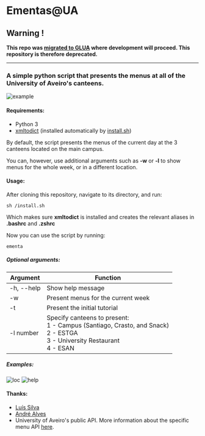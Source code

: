 # Ementas@UA

## Warning !
**This repo was [migrated to GLUA](https://github.com/GLUA-UA/meals-ua) where development will proceed. This repository is therefore deprecated.**



----------

### A simple python script that presents the menus at all of the University of Aveiro's canteens.

![example](https://i.imgur.com/wy4iPez.png)

#### Requirements:

- Python 3
- [xmltodict](https://pypi.org/project/xmltodict/) (installed automatically by [install.sh](https://github.com/RodrigoRosmaninho/ementas-ua/blob/master/install.sh))

By default, the script presents the menus of the current day at the 3 canteens located on the main campus.

You can, however, use additional arguments such as **-w** or **-l** to show menus for the whole week, or in a different location.

#### Usage:

After cloning this repository, navigate to its directory, and run:
```
sh /install.sh
```
Which makes sure **xmltodict** is installed and creates the relevant aliases in **.bashrc** and **.zshrc**

Now you can use the script by running:

```
ementa
```

##### Optional arguments:
                  
| Argument    | Function                           |
| ----------- | ---------------------------------- |
| -h, --help  | Show help message                  |
| -w          | Present menus for the current week |
| -t          | Present the initial tutorial       |
| -l number   | Specify canteens to present:<br>1 - Campus (Santiago, Crasto, and Snack)<br>2 - ESTGA<br>3 - University Restaurant<br>4 - ESAN |

           

##### Examples:
![loc](https://i.imgur.com/1BqHLA5.gif)
![help](https://i.imgur.com/dhGf8xV.gif)

#### Thanks:
- [Luís Silva](https://github.com/LudeeD)
- [André Alves](https://github.com/andralves717)
- University of Aveiro's public API. More information about the specific menu API [here](http://api.web.ua.pt/en/services/universidade_de_aveiro/ementas).
